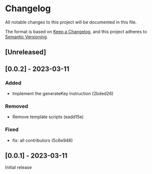 # Changelog

All notable changes to this project will be documented in this file.

The format is based on [Keep a Changelog](https://keepachangelog.com/en/1.0.0/),
and this project adheres to [Semantic Versioning](https://semver.org/spec/v2.0.0.html).

## [Unreleased]

## [0.0.2] - 2023-03-11

### Added

- Implement the generateKey instruction (2bded26)

### Removed

- Remove template scripts (eadd15e)

### Fixed

- fix: all contributors (5c6e948)

## [0.0.1] - 2023-03-11

Initial release

